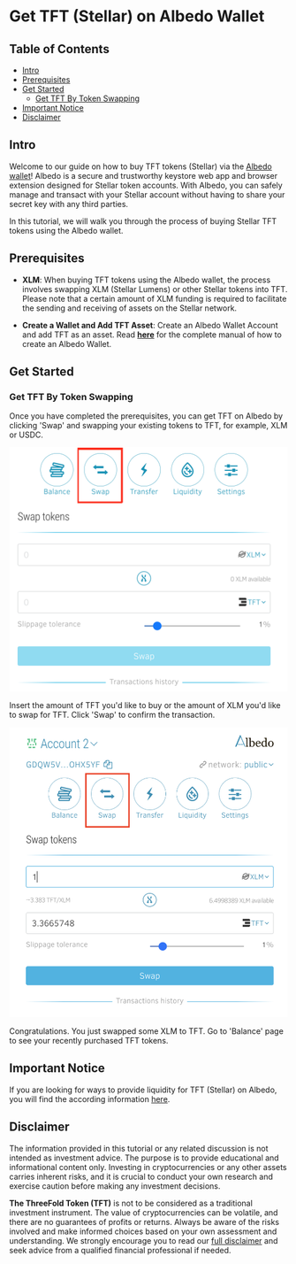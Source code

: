 <h1> Get TFT (Stellar) on Albedo Wallet </h1>

<h2>Table of Contents</h2>

- [Intro](#intro)
- [Prerequisites](#prerequisites)
- [Get Started](#get-started)
  - [Get TFT By Token Swapping](#get-tft-by-token-swapping)
- [Important Notice](#important-notice)
- [Disclaimer](#disclaimer)

## Intro

Welcome to our guide on how to buy TFT tokens (Stellar) via the [Albedo wallet](https://albedo.link/)! Albedo is a secure and trustworthy keystore web app and browser extension designed for Stellar token accounts. With Albedo, you can safely manage and transact with your Stellar account without having to share your secret key with any third parties.

In this tutorial, we will walk you through the process of buying Stellar TFT tokens using the Albedo wallet. 

## Prerequisites

- **XLM**: When buying TFT tokens using the Albedo wallet, the process involves swapping XLM (Stellar Lumens) or other Stellar tokens into TFT. Please note that a certain amount of XLM funding is required to facilitate the sending and receiving of assets on the Stellar network.

- **Create a Wallet and Add TFT Asset**: Create an Albedo Wallet Account and add TFT as an asset. Read [**here**](../storetft/albedo_store.md) for the complete manual of how to create an Albedo Wallet.

## Get Started

### Get TFT By Token Swapping

Once you have completed the prerequisites, you can get TFT on Albedo by clicking 'Swap' and swapping your existing tokens to TFT, for example, XLM or USDC.

![](img/albedo_swap.png)

 Insert the amount of TFT you'd like to buy or the amount of XLM you'd like to swap for TFT. Click 'Swap' to confirm the transaction.

 ![](img/albedo_swap1.png)

 Congratulations. You just swapped some XLM to TFT. Go to 'Balance' page to see your recently purchased TFT tokens.

## Important Notice

If you are looking for ways to provide liquidity for TFT (Stellar) on Albedo, you will find the according information [here](../liquidity/liquidity_albedo.md).

## Disclaimer

The information provided in this tutorial or any related discussion is not intended as investment advice. The purpose is to provide educational and informational content only. Investing in cryptocurrencies or any other assets carries inherent risks, and it is crucial to conduct your own research and exercise caution before making any investment decisions. 

**The ThreeFold Token (TFT)** is not to be considered as a traditional investment instrument. The value of cryptocurrencies can be volatile, and there are no guarantees of profits or returns. Always be aware of the risks involved and make informed choices based on your own assessment and understanding. We strongly encourage you to read our [full disclaimer](https://library.threefold.me/info/legal/#/legal__disclaimer) and seek advice from a qualified financial professional if needed.








